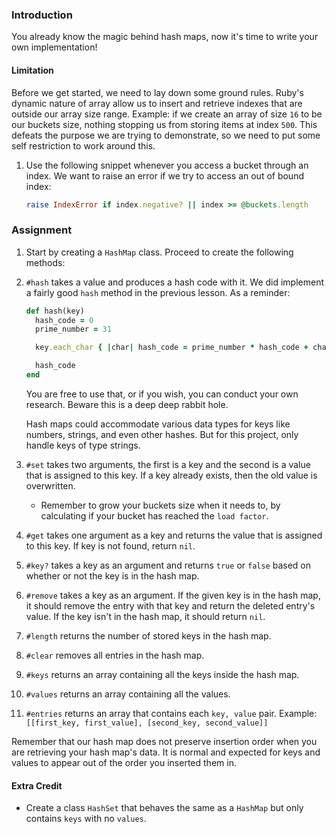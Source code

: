 ### Introduction

You already know the magic behind hash maps, now it's time to write your own implementation!

#### Limitation

  Before we get started, we need to lay down some ground rules. Ruby's dynamic nature of array allow us to insert and retrieve indexes that are outside our array size range. Example: if we create an array of size `16` to be our buckets size, nothing stopping us from storing items at index `500`. This defeats the purpose we are trying to demonstrate, so we need to put some self restriction to work around this.

  1. Use the following snippet whenever you access a bucket through an index. We want to raise an error if we try to access an out of bound index:

      ```ruby
      raise IndexError if index.negative? || index >= @buckets.length
      ```

### Assignment

<div class="lesson-content__panel" markdown="1">

  1. Start by creating a `HashMap` class. Proceed to create the following methods:

  1. `#hash` takes a value and produces a hash code with it. We did implement a fairly good `hash` method in the previous lesson.
     As a reminder:

      ```ruby
      def hash(key)
        hash_code = 0
        prime_number = 31
      
        key.each_char { |char| hash_code = prime_number * hash_code + char.ord }
      
        hash_code
      end
      ```

     You are free to use that, or if you wish, you can conduct your own research. Beware this is a deep deep rabbit hole.

      <div class="lesson-note lesson-note--tip" markdown="1">
        Hash maps could accommodate various data types for keys like numbers, strings, and even other hashes. But for this project, only handle keys of type strings.
      </div>

  1. `#set` takes two arguments, the first is a key and the second is a value that is assigned to this key. If a key already exists, then the old value is overwritten.

     - Remember to grow your buckets size when it needs to, by calculating if your bucket has reached the `load factor`.

  1. `#get` takes one argument as a key and returns the value that is assigned to this key. If key is not found, return `nil`.

  1. `#key?` takes a key as an argument and returns `true` or `false` based on whether or not the key is in the hash map.

  1. `#remove` takes a key as an argument. If the given key is in the hash map, it should remove the entry with that key and return the deleted entry's value. If the key isn't in the hash map, it should return `nil`.

  1. `#length` returns the number of stored keys in the hash map.

  1. `#clear` removes all entries in the hash map.

  1. `#keys` returns an array containing all the keys inside the hash map.

  1. `#values` returns an array containing all the values.

  1. `#entries` returns an array that contains each `key, value` pair. Example: `[[first_key, first_value], [second_key, second_value]]`

  Remember that our hash map does not preserve insertion order when you are retrieving your hash map's data. It is normal and expected for keys and values to appear out of the order you inserted them in.

#### Extra Credit

  - Create a class `HashSet` that behaves the same as a `HashMap` but only contains `keys` with no `values`.

</div>
